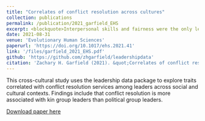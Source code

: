 ```yaml
---
title: "Correlates of conflict resolution across cultures"
collection: publications
permalink: /publication/2021_garfield_EHS
excerpt: <blockquote>Interpersonal skills and fairness were the only leader qualities predictive of conflict resolution. This supports links between effective conflict resolution and moral evaluations of social justice, suggesting that individuals who conform to and embody such traits are preferred as mediators. Effective mediators of conflict then are not necessarily leaders who can be conceptualised as particularly prestigious or dominant but are more likely to be individuals who effectively identify overlapping interests between individuals with distinct priorities fairly, consistent with emerging views on leadership and followership focused on the process and outcomes over individual trait.</blockquote>
date: 2021-08-31
venue: 'Evolutionary Human Sciences'
paperurl: 'https://doi.org/10.1017/ehs.2021.41'
link: '/files/garfield_2021_EHS.pdf'
github: 'https://github.com/zhgarfield/leadershipdata'
citation: 'Zachary H. Garfield (2021). &quot;Correlates of conflict resolution across cultures.&quot; <i>Evolutionary Human Sciences</i>. 3(E45).'
---
```

This cross-cultural study uses the leadership data package to explore traits correlated with conflict resolution services among leaders across social and cultural contexts. Findings include that conflict resolution is more associated with kin group leaders than political group leaders.

[Download paper here](http://zhgarfield.github.io/files/garfield_2021_EHS.pdf)